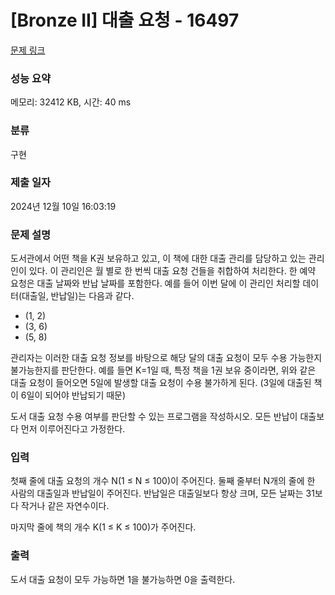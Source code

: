 # [Bronze II] 대출 요청 - 16497 

[문제 링크](https://www.acmicpc.net/problem/16497) 

### 성능 요약

메모리: 32412 KB, 시간: 40 ms

### 분류

구현

### 제출 일자

2024년 12월 10일 16:03:19

### 문제 설명

<p>도서관에서 어떤 책을 K권 보유하고 있고, 이 책에 대한 대출 관리를 담당하고 있는 관리인이 있다. 이 관리인은 월 별로 한 번씩 대출 요청 건들을 취합하여 처리한다. 한 예약 요청은 대출 날짜와 반납 날짜를 포함한다. 예를 들어 이번 달에 이 관리인 처리할 데이터(대출일, 반납일)는 다음과 같다. </p>

<ul>
	<li>(1, 2)</li>
	<li>(3, 6)</li>
	<li>(5, 8)</li>
</ul>

<p>관리자는 이러한 대출 요청 정보를 바탕으로 해당 달의 대출 요청이 모두 수용 가능한지 불가능한지를 판단한다. 예를 들면 K=1일 때, 특정 책을 1권 보유 중이라면, 위와 같은 대출 요청이 들어오면 5일에 발생할 대출 요청이 수용 불가하게 된다. (3일에 대출된 책이 6일이 되어야 반납되기 때문)</p>

<p>도서 대출 요청 수용 여부를 판단할 수 있는 프로그램을 작성하시오. 모든 반납이 대출보다 먼저 이루어진다고 가정한다.</p>

### 입력 

 <p>첫째 줄에 대출 요청의 개수 N(1 ≤ N ≤ 100)이 주어진다. 둘째 줄부터 N개의 줄에 한 사람의 대출일과 반납일이 주어진다. 반납일은 대출일보다 항상 크며, 모든 날짜는 31보다 작거나 같은 자연수이다.</p>

<p>마지막 줄에 책의 개수 K(1 ≤ K ≤ 100)가 주어진다.</p>

### 출력 

 <p>도서 대출 요청이 모두 가능하면 1을 불가능하면 0을 출력한다.</p>

